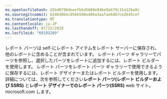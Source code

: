 ```yaml
---
ms.openlocfilehash: d2bd0796deeefbbd5680e04be9a679c15a12ba0c
ms.sourcegitcommit: b2464064c0566590e486a3aafae6d67ce2645cef
ms.translationtype: MT
ms.contentlocale: ja-JP
ms.lasthandoff: 07/15/2019
ms.locfileid: "68193209"
---
```

レポート パーツは self\-にレポート アイテムをレポート サーバーに保存され、他のレポートに含めることが含まれています。 レポート パーツ ギャラリーでパーツを参照し、選択したパーツをレポートに追加するには、レポート ビルダーを使用します。 レポート パーツをレポート パーツ ギャラリーで使用できるように保存するには、レポート デザイナーまたはレポート ビルダーを使用します。 詳細については、次を参照してください**レポート パーツ\(レポート ビルダーおよび SSRS\)** と**レポート デザイナーでのレポート パーツ\(SSRS\)**  web サイト。microsoft.com します。
